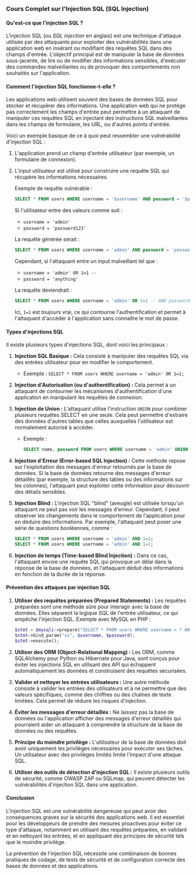 ### Cours Complet sur l'Injection SQL (SQL Injection)

#### Qu'est-ce que l'injection SQL ?

L'injection SQL (ou *SQL injection* en anglais) est une technique d'attaque utilisée par des attaquants pour exploiter des vulnérabilités dans une application web en insérant ou modifiant des requêtes SQL dans des champs d'entrée. L'objectif principal est de manipuler la base de données sous-jacente, de lire ou de modifier des informations sensibles, d'exécuter des commandes malveillantes ou de provoquer des comportements non souhaités sur l'application.

#### Comment l'injection SQL fonctionne-t-elle ?

Les applications web utilisent souvent des bases de données SQL pour stocker et récupérer des informations. Une application web qui ne protège pas correctement les champs d'entrée peut permettre à un attaquant de manipuler ces requêtes SQL en injectant des instructions SQL malveillantes dans les champs de formulaire, les URL, ou d'autres points d'entrée.

Voici un exemple basique de ce à quoi peut ressembler une vulnérabilité d'injection SQL :

1. L'application prend un champ d'entrée utilisateur (par exemple, un formulaire de connexion).
2. L'input utilisateur est utilisé pour construire une requête SQL qui récupère les informations nécessaires.
   
   Exemple de requête vulnérable :
   ```sql
   SELECT * FROM users WHERE username = '$username' AND password = '$password';
   ```
   
   Si l'utilisateur entre des valeurs comme suit :
   - `username = 'admin'`
   - `password = 'password123'`
   
   La requête générée serait :
   ```sql
   SELECT * FROM users WHERE username = 'admin' AND password = 'password123';
   ```

   Cependant, si l'attaquant entre un input malveillant tel que :
   - `username = 'admin' OR 1=1 --`
   - `password = 'anything'`
   
   La requête deviendrait :
   ```sql
   SELECT * FROM users WHERE username = 'admin' OR 1=1 -- AND password = 'anything';
   ```
   Ici, `1=1` est toujours vrai, ce qui contourne l'authentification et permet à l'attaquant d'accéder à l'application sans connaître le mot de passe.

#### Types d'injections SQL

Il existe plusieurs types d'injections SQL, dont voici les principaux :

1. **Injection SQL Basique :**
   Cela consiste à manipuler des requêtes SQL via des entrées utilisateur pour en modifier le comportement.
   - Exemple : `SELECT * FROM users WHERE username = 'admin' OR 1=1;`

2. **Injection d'Autorisation (ou d'authentification) :**
   Cela permet à un attaquant de contourner les mécanismes d'authentification d'une application en manipulant les requêtes de connexion.
   
3. **Injection de Union :**
   L'attaquant utilise l'instruction `UNION` pour combiner plusieurs requêtes SELECT en une seule. Cela peut permettre d'extraire des données d'autres tables que celles auxquelles l'utilisateur est normalement autorisé à accéder.
   - Exemple :
     ```sql
     SELECT name, password FROM users WHERE username = 'admin' UNION SELECT email, credit_card_number FROM customers;
     ```

4. **Injection d'Erreur (Error-based SQL Injection) :**
   Cette méthode repose sur l'exploitation des messages d'erreur retournés par la base de données. Si la base de données retourne des messages d'erreur détaillés (par exemple, la structure des tables ou des informations sur les colonnes), l'attaquant peut exploiter cette information pour découvrir des détails sensibles.
   
5. **Injection Blind :**
   L'injection SQL "blind" (aveugle) est utilisée lorsqu'un attaquant ne peut pas voir les messages d'erreur. Cependant, il peut observer les changements dans le comportement de l'application pour en déduire des informations. Par exemple, l'attaquant peut poser une série de questions booléennes, comme :
   ```sql
   SELECT * FROM users WHERE username = 'admin' AND 1=1;
   SELECT * FROM users WHERE username = 'admin' AND 1=2;
   ```

6. **Injection de temps (Time-based Blind Injection) :**
   Dans ce cas, l'attaquant envoie une requête SQL qui provoque un délai dans la réponse de la base de données, et l'attaquant déduit des informations en fonction de la durée de la réponse.

#### Prévention des attaques par injection SQL

1. **Utiliser des requêtes préparées (Prepared Statements) :**
   Les requêtes préparées sont une méthode sûre pour interagir avec la base de données. Elles séparent la logique SQL de l'entrée utilisateur, ce qui empêche l'injection SQL.
   Exemple avec MySQL en PHP :
   ```php
   $stmt = $mysqli->prepare("SELECT * FROM users WHERE username = ? AND password = ?");
   $stmt->bind_param("ss", $username, $password);
   $stmt->execute();
   ```

2. **Utiliser des ORM (Object-Relational Mapping) :**
   Les ORM, comme SQLAlchemy pour Python ou Hibernate pour Java, sont conçus pour éviter les injections SQL en utilisant des API qui échappent automatiquement les données et construisent des requêtes sécurisées.

3. **Valider et nettoyer les entrées utilisateurs :**
   Une autre méthode consiste à valider les entrées des utilisateurs et à ne permettre que des valeurs spécifiques, comme des chiffres ou des chaînes de texte limitées. Cela permet de réduire les risques d'injection.

4. **Éviter les messages d'erreur détaillés :**
   Ne laissez pas la base de données ou l'application afficher des messages d'erreur détaillés qui pourraient aider un attaquant à comprendre la structure de la base de données ou des requêtes.

5. **Principe du moindre privilège :**
   L'utilisateur de la base de données doit avoir uniquement les privilèges nécessaires pour exécuter ses tâches. Un utilisateur avec des privilèges limités limite l'impact d'une attaque SQL.

6. **Utiliser des outils de détection d'injection SQL :**
   Il existe plusieurs outils de sécurité, comme OWASP ZAP ou SQLmap, qui peuvent détecter les vulnérabilités d'injection SQL dans une application.

#### Conclusion

L'injection SQL est une vulnérabilité dangereuse qui peut avoir des conséquences graves sur la sécurité des applications web. Il est essentiel pour les développeurs de prendre des mesures proactives pour éviter ce type d'attaque, notamment en utilisant des requêtes préparées, en validant et en nettoyant les entrées, et en appliquant des principes de sécurité tels que le moindre privilège.

La prévention de l'injection SQL nécessite une combinaison de bonnes pratiques de codage, de tests de sécurité et de configuration correcte des bases de données et des applications.